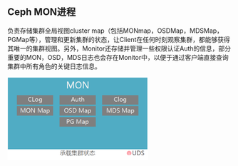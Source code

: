 ## Ceph MON进程

负责存储集群全局视图cluster map（包括MONmap，OSDMap，MDSMap，PGMap等），管理和更新集群的状态，让Client在任何时刻观察集群，都能够获得其唯一的集群视图。另外，Monitor还存储并管理一些权限认证Auth的信息，部分重要的MON，OSD，MDS日志也会存在Monitor中，以便于通过客户端直接查询集群中所有角色的关键日志信息。

![](/assets/mon_1.png)

